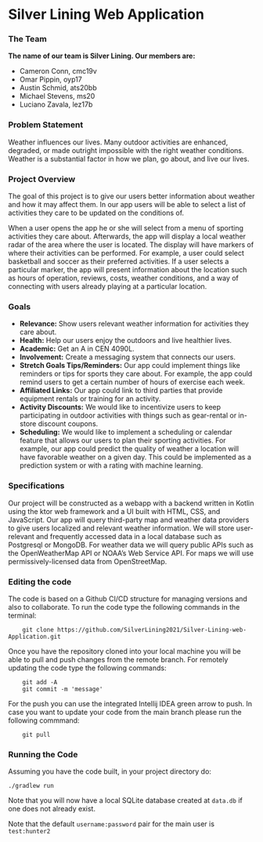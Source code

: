 # Silver Lining Web Application

### The Team
**The name of our team is Silver Lining. Our members are:**
- Cameron Conn, cmc19v
- Omar Pippin, oyp17
- Austin Schmid, ats20bb
- Michael Stevens, ms20
- Luciano Zavala, lez17b

### Problem Statement
Weather influences our lives. Many outdoor activities are enhanced, degraded, or made outright impossible with
the right weather conditions. Weather is a substantial factor in how we plan, go about, and live our lives.

### Project Overview
The goal of this project is to give our users better information about weather and how it may affect them.
In our app users will be able to select a list of activities they care to be updated on the conditions of.

When a user opens the app he or she will select from a menu of sporting activities they care about. Afterwards,
the app will display a local weather radar of the area where the user is located. The display will have markers of
where their activities can be performed. For example, a user could select basketball and soccer as their preferred
activities. If a user selects a particular marker, the app will present information about the location such as hours
of operation, reviews, costs, weather conditions, and a way of connecting with users already playing at a particular
location.

### Goals
- **Relevance:** Show users relevant weather information for activities they care about.
- **Health:** Help our users enjoy the outdoors and live healthier lives.
- **Academic:** Get an A in CEN 4090L.
- **Involvement:** Create a messaging system that connects our users.
- **Stretch Goals Tips/Reminders:** Our app could implement things like reminders or tips for sports they care about. For example,
  the app could remind users to get a certain number of hours of exercise each week.
- **Affiliated Links:** Our app could link to third parties that provide equipment rentals or training for an activity.
- **Activity Discounts:** We would like to incentivize users to keep participating in outdoor activities with things
  such as gear-rental or in-store discount coupons.
- **Scheduling:** We would like to implement a scheduling or calendar feature that allows our users to plan their
  sporting activities. For example, our app could predict the quality of weather a location will have favorable weather
  on a given day. This could be implemented as a prediction system or with a rating with machine learning.

### Specifications
Our project will be constructed as a webapp with a backend written in Kotlin using the ktor web framework and a
UI built with HTML, CSS, and JavaScript. Our app will query third-party map and weather data providers to give users
localized and relevant weather information. We will store user-relevant and frequently accessed data in a local
database such as Postgresql or MongoDB. For weather data we will query public APIs such as the OpenWeatherMap API or
NOAA’s Web Service API. For maps we will use permissively-licensed data from OpenStreetMap.

### Editing the code
The code is based on a Github CI/CD structure for managing versions and also to collaborate.
To run the code type the following commands in the terminal:
```
    git clone https://github.com/SilverLining2021/Silver-Lining-web-Application.git
```
Once you have the repository cloned into your local machine you will be able to pull and push changes from the
remote branch. For remotely updating the code type the following commands:
```
    git add -A
    git commit -m 'message'
```
For the push you can use the integrated Intellij IDEA green arrow to push.
In case you want to update your code from the main branch please run the following commmand:
```
    git pull
```

### Running the Code
Assuming you have the code built, in your project directory do:
```
./gradlew run
```

Note that you will now have a local SQLite database created at `data.db` if one does not already exist.

Note that the default `username:password` pair for the main user is `test:hunter2`